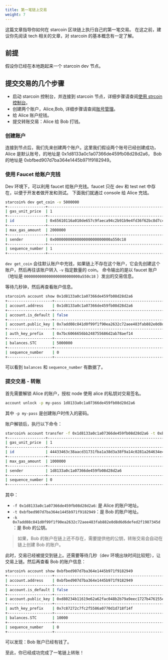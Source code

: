 ```yaml
---
title: 第一笔链上交易
weight: 7
---
```



这篇文章指导你如何在 starcoin 区块链上执行自己的第一笔交易。
在这之前，建议你先阅读 tech 相关的文章，对 starcoin 的基本概念有一定了解。

<!--more-->

## 前提

假设你已经在本地跑起来一个 starcoin dev 节点。


## 提交交易的几个步骤

- 启动 starcoin 控制台，并连接到 starcoin 节点，详细步骤请查阅[使用 strcoin 控制台](./console)。
- 创建两个账户，Alice,Bob, 详细步骤请查阅[账号管理](./account_manager)。
- 给 Alice 账户挖钱。
- 提交转账交易：Alice 给 Bob 打钱。


### 创建账户

连接到节点后，我们先来创建两个账户。这里我们假设两个账号已经创建成功，Alice 是默认账号，的地址是 0x1d8133a0c1a07366de459fb08d28d2a6， Bob 的地址是 0xbfbed907d7ba364e1445b971f9182949。

### 使用 Faucet 给账户充钱

 Dev 环境下，可以利用 faucet 给账户充钱。faucet 只在 dev 和 test net 中存在，以便于开发者做开发和测试。
 下面我们就通过 console 给 Alice 充钱。

``` bash
starcoin% dev get_coin -v 5000000
+-----------------+------------------------------------------------------------------+
| gas_unit_price  | 1                                                                |
+-----------------+------------------------------------------------------------------+
| id              | 0x65610116a010de657c9faeca94c2b91b9e4fd36f62bc8d7ccbdbb6fdd2e64769 |
+-----------------+------------------------------------------------------------------+
| max_gas_amount  | 2000000                                                          |
+-----------------+------------------------------------------------------------------+
| sender          | 0x0000000000000000000000000a550c18                                 |
+-----------------+------------------------------------------------------------------+
| sequence_number | 1                                                                |
+-----------------+------------------------------------------------------------------+
```


`dev get_coin` 会往默认账户中充钱，如果链上不存在这个账户，它会先创建这个账户，然后再往该账户转入 `-v` 指定数量的 coin。
 命令输出的是以 faucet 账户（地址是 `0000000000000000000000000a550c18` ）发出的交易信息。

等待几秒钟，然后再查看账户信息。

```bash
starcoin% account show 0x1d8133a0c1a07366de459fb08d28d2a6
+--------------------+------------------------------------------------------------------+
| account.address    | 0x1d8133a0c1a07366de459fb08d28d2a6                                 |
+--------------------+------------------------------------------------------------------+
| account.is_default | false                                                            |
+--------------------+------------------------------------------------------------------+
| account.public_key | 0x7add08c841d0f99f1f90ea2632c72aee483fab882e0d8d6d6defed2f1987345d |
+--------------------+------------------------------------------------------------------+
| auth_key_prefix    | 0x7bc6066656bb248755686d2ab78aef14                                 |
+--------------------+------------------------------------------------------------------+
| balances.STC       | 5000000                                                          |
+--------------------+------------------------------------------------------------------+
| sequence_number    | 0                                                                |
+--------------------+------------------------------------------------------------------+
```

可以看到 `balances` 和 `sequence_number` 有数据了。

### 提交交易 - 转账


首先需要解锁 Alice 的账户，授权 node 使用 alice 的私钥对交易签名。

``` bash
account unlock -p my-pass 1d8133a0c1a07366de459fb08d28d2a6
```
其中 `-p my-pass` 是创建账户时传入的密码。

账户解锁后，执行以下命令：

```bash
starcoin% account transfer -f 0x1d8133a0c1a07366de459fb08d28d2a6 -t 0xbfbed907d7ba364e1445b971f9182949 -k 0x7add08c841d0f99f1f90ea2632c72aee483fab882e0d8d6d6defed2f1987345d -v 10000
+-----------------+------------------------------------------------------------------+
| gas_unit_price  | 1                                                                |
+-----------------+------------------------------------------------------------------+
| id              | 44433463c38aacd31731fba1a38d3a38f9a14c0281a264634e470c8f25bd557d |
+-----------------+------------------------------------------------------------------+
| max_gas_amount  | 1000000                                                          |
+-----------------+------------------------------------------------------------------+
| sender          | 1d8133a0c1a07366de459fb08d28d2a6                                 |
+-----------------+------------------------------------------------------------------+
| sequence_number | 0                                                                |
+-----------------+------------------------------------------------------------------+
```

其中：

- `-f 0x1d8133a0c1a07366de459fb08d28d2a6`: 是 Alice 的账户地址。
- `-t 0xbfbed907d7ba364e1445b971f9182949`：是 Bob 的账户地址。
- `-k 0x7add08c841d0f99f1f90ea2632c72aee483fab882e0d8d6d6defed2f1987345d`：是 Bob 的公钥。

> 如果，Bob 的账户在链上还不存在，需要提供他的公钥，转账交易会自动在链上创建 Bob 的账户。


此时，交易已经被提交到链上。还需要等待几秒（dev 环境出块时间比较短），让交易上链。然后再查看 Bob 的账户信息：


``` bash
starcoin% account show 0xbfbed907d7ba364e1445b971f9182949
+--------------------+------------------------------------------------------------------+
| account.address    | 0xbfbed907d7ba364e1445b971f9182949                                 |
+--------------------+------------------------------------------------------------------+
| account.is_default | false                                                            |
+--------------------+------------------------------------------------------------------+
| account.public_key | 0xd80234b11619e62a62fac048b2b79a9eec1727b476155e1f8fe19c89c7443076 |
+--------------------+------------------------------------------------------------------+
| auth_key_prefix    | 0x7c87272c7fc2f5586a0770d1d718f14f                                 |
+--------------------+------------------------------------------------------------------+
| balances.STC       | 10000                                                            |
+--------------------+------------------------------------------------------------------+
| sequence_number    | 0                                                                |
+--------------------+------------------------------------------------------------------+
```

可以发现：Bob 账户已经有钱了。


至此，你已经成功完成了一笔链上转账！

